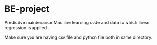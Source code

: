 # BE-project

Predictive maintenance 
Machine learning code and data to which linear regression is applied .

Make sure you are having csv file and python file both in same directory.
